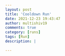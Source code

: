 ```yaml
---
layout: post
title: 'Cooldown Run'
date: 2021-12-23 19:43:47
author: multishiv19
comments: true
category: [runs]
tags: [Run]
description: |
    
---
```





<div width='100%' class='strava-embed-placeholder' data-embed-type='activity' data-embed-id='6417388771'></div>
<script src='https://strava-embeds.com/embed.js'></script>
